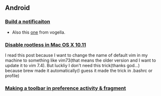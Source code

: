 ## Android

### [Build a notificaiton](http://androidexample.com/Create_Notification_Alert_-_Android_Example/index.php?view=article_discription&aid=102&aaid=124)
- Also this [one](http://www.vogella.com/tutorials/AndroidNotifications/article.html) from vogella.

### [Disable rootless in Mac OS X 10.11](https://www.quora.com/How-do-I-turn-off-the-rootless-in-OS-X-El-Capitan-10-11)
I read this post because I want to change the name of default vim in my machine to something like vim73(that means the older version and I want to update it to vim 7.4). But luckliy I don't need this trick(thanks god...) because brew made it automatically(I guess it made the trick in .bashrc or profile)

### [Making a toolbar in preference activity & fragment](http://stackoverflow.com/questions/26564400/creating-a-preference-screen-with-support-v21-toolbar)

